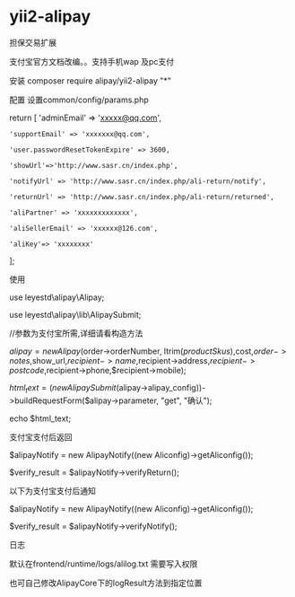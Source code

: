# yii2-alipay
担保交易扩展

支付宝官方文档改编。。支持手机wap  及pc支付

安装
composer require alipay/yii2-alipay "*"

配置
设置common/config/params.php

return [
    'adminEmail' => 'xxxxx@qq.com',

    'supportEmail' => 'xxxxxxx@qq.com',

    'user.passwordResetTokenExpire' => 3600,

    'showUrl'=>'http://www.sasr.cn/index.php',

    'notifyUrl' => 'http://www.sasr.cn/index.php/ali-return/notify',  

    'returnUrl' => 'http://www.sasr.cn/index.php/ali-return/returned', 
  
    'aliPartner' => 'xxxxxxxxxxxxx',

    'aliSellerEmail' => 'xxxxxx@126.com',

    'aliKey'=> 'xxxxxxxx'

];

使用

use leyestd\alipay\Alipay;

use leyestd\alipay\lib\AlipaySubmit;

//参数为支付宝所需,详细请看构造方法

$alipay=new Alipay($order->orderNumber,  ltrim($productSkus),$cost,$order->notes,$show_url,$recipient->name,$recipient->address,$recipient->postcode,$recipient->phone,$recipient->mobile);

$html_text = (new AlipaySubmit($alipay->alipay_config))->buildRequestForm($alipay->parameter, "get", "确认");
               
echo $html_text;

支付宝支付后返回

$alipayNotify = new AlipayNotify((new Aliconfig)->getAliconfig());

$verify_result = $alipayNotify->verifyReturn();

以下为支付宝支付后通知

$alipayNotify = new AlipayNotify((new Aliconfig)->getAliconfig());

$verify_result = $alipayNotify->verifyNotify();

日志

默认在frontend/runtime/logs/alilog.txt  需要写入权限

也可自己修改AlipayCore下的logResult方法到指定位置


